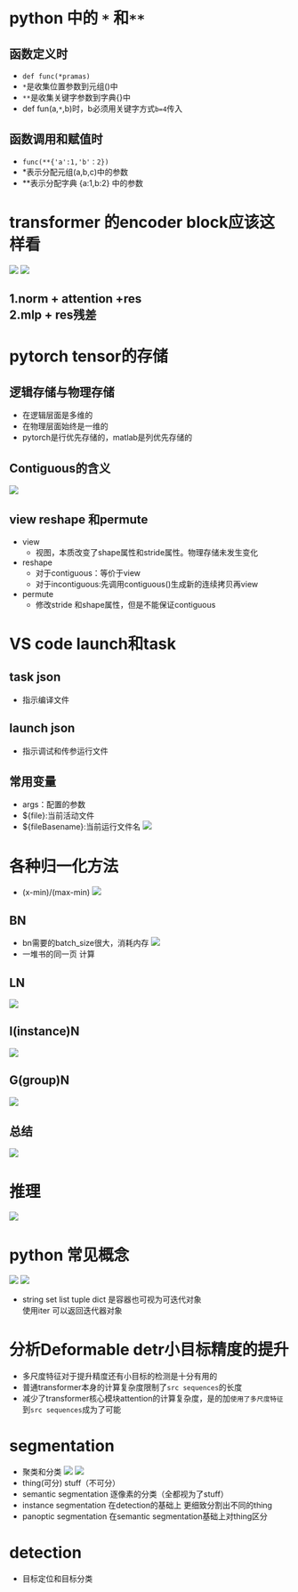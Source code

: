 # python 中的 ` * ` 和`**`
## 函数定义时<br>
* `def func(*pramas)`
* `*`是收集位置参数到元组()中
* `**`是收集关键字参数到字典{}中
* def fun(a,`*`,b)时，b必须用关键字方式`b=4`传入
## 函数调用和赋值时
* `func(**{'a':1,'b'：2})`
* *表示分配元组(a,b,c)中的参数
* **表示分配字典 {a:1,b:2} 中的参数

# transformer 的encoder block应该这样看
![](./capture0.png)
![](./capture1.png)
## 1.norm + attention +res <br>2.mlp + res残差

# pytorch tensor的存储
## 逻辑存储与物理存储
* 在逻辑层面是多维的
* 在物理层面始终是一维的
* pytorch是行优先存储的，matlab是列优先存储的
## Contiguous的含义
![](./capture2.png)
## view reshape 和permute
* view
  * 视图，本质改变了shape属性和stride属性。物理存储未发生变化
* reshape
  * 对于contiguous：等价于view
  * 对于incontiguous:先调用contiguous()生成新的连续拷贝再view
* permute 
  * 修改stride 和shape属性，但是不能保证contiguous

# VS code launch和task
## task json
* 指示编译文件
## launch json
* 指示调试和传参运行文件
## 常用变量
* args：配置的参数
* ${file}:当前活动文件
* ${fileBasename}:当前运行文件名
![](./capture10.png)


# 各种归一化方法
* (x-min)/(max-min) 
![](./capture3.png)
## BN
* bn需要的batch_size很大，消耗内存
![](./capture4.png)
* 一堆书的同一页 计算
## LN
![](./capture5.png)
## I(instance)N
![](./capture6.png)
## G(group)N
![](./capture7.png)
## 总结
![](./capture8.png)

# 推理
![](./capture9.png)

# python 常见概念
![](./capture11.png)
![](./capture12.png)
* string set list tuple dict 是容器也可视为可迭代对象<br>
使用iter 可以返回迭代器对象



# 分析Deformable detr小目标精度的提升
* 多尺度特征对于提升精度还有小目标的检测是十分有用的
* 普通transformer本身的计算复杂度限制了`src sequences`的长度
* 减少了transformer核心模块attention的计算复杂度，是的加`使用了多尺度特征`到`src sequences`成为了可能

# segmentation 
* 聚类和分类
![](./capture13.png)
![](./20231209.png)
* thing(可分) stuff（不可分）
* semantic segmentation 逐像素的分类（全都视为了stuff）
* instance segmentation 在detection的基础上 更细致分割出不同的thing
* panoptic segmentation 在semantic segmentation基础上对thing区分
# detection
* 目标定位和目标分类














